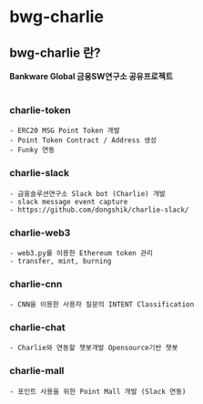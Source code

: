 # bwg-charlie

## bwg-charlie 란?

**Bankware Global 금융SW연구소 공유프로젝트**
<br><br>
### charlie-token

    - ERC20 MSG Point Token 개발
    - Point Token Contract / Address 생성
    - Funky 연동

### charlie-slack

    - 금융솔루션연구소 Slack bot (Charlie) 개발
    - slack message event capture
    - https://github.com/dongshik/charlie-slack/

### charlie-web3

    - web3.py를 이용한 Ethereum token 관리
    - transfer, mint, burning

### charlie-cnn

    - CNN을 이용한 사용자 질문의 INTENT Classification

### charlie-chat

    - Charlie와 연동할 챗봇개발 Opensource기반 챗봇

### charlie-mall

    - 포인트 사용을 위한 Point Mall 개발 (Slack 연동)
<br>
